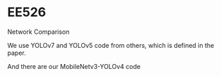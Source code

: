 # EE526
Network Comparison

We use YOLOv7 and YOLOv5 code from others, which is defined in the paper.

And there are our MobileNetv3-YOLOv4 code
